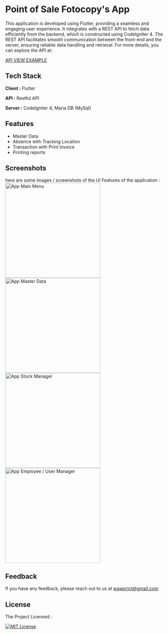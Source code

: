 
# Point of Sale Fotocopy's App

This application is developed using Flutter, providing a seamless and engaging user experience. It integrates with a REST API to fetch data efficiently from the backend, which is constructed using CodeIgniter 4. The REST API facilitates smooth communication between the front-end and the server, ensuring reliable data handling and retrieval. For more details, you can explore the API at:

[API VIEW EXAMPLE](https://wahyudi.barudakkoding.com/fotocopy-api/public/produk)

## Tech Stack

**Client :** Flutter

**API :** Restful API

**Server :** CodeIgniter 4, Maria DB (MySql)


## Features

- Master Data
- Absence with Tracking Location
- Transaction with Print Invoice
- Printing reports


## Screenshots
here are some images / screenshots of the UI Features of the application : <br>
<img src="https://github.com/user-attachments/assets/c10bb385-cd6e-4df1-af97-5b9c133b6e76" alt="App Main Menu" width="300"/>
<img src="https://github.com/user-attachments/assets/9bed8fdb-23de-43d5-952d-acebbbf7208c" alt="App Master Data" width="300"/>
<img src="https://github.com/user-attachments/assets/81d9fd29-f1b7-408c-87c7-ca6ef457c31d" alt="App Stock Manager" width="300"/>
<img src="https://github.com/user-attachments/assets/172ddf1a-f19b-4129-bdf6-f522ce627805" alt="App Employee / User Manager" width="300"/>
## Feedback

If you have any feedback, please reach out to us at wawprjct@gmail.com


## License

The Project Licensed : 

[![MIT License](https://img.shields.io/badge/License-MIT-green.svg)](https://github.com/mwahyudihd/fotocopy-app2/tree/master?tab=MIT-1-ov-file)


